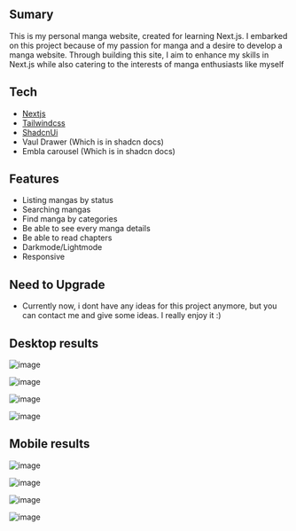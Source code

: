 
## Sumary
This is my personal manga website, created for learning Next.js. I embarked on this project because of my passion for manga and a desire to develop a manga website. Through building this site, I aim to enhance my skills in Next.js while also catering to the interests of manga enthusiasts like myself

## Tech
- [Nextjs](https://nextjs.org/)
- [Tailwindcss](https://tailwindcss.com/)
- [ShadcnUi](https://ui.shadcn.com/)
- Vaul Drawer (Which is in shadcn docs)
- Embla carousel (Which is in shadcn docs)

## Features
- Listing mangas by status
- Searching mangas
- Find manga by categories
- Be able to see every manga details
- Be able to read chapters
- Darkmode/Lightmode
- Responsive

## Need to Upgrade
- Currently now, i dont have any ideas for this project anymore, but you can contact me and give some ideas. I really enjoy it :)

## Desktop results

![image](https://github.com/tuon1602/manga-reader/assets/68351005/8d6d94e4-09b2-4ac7-82a9-ab8b835b81ea)

![image](https://github.com/tuon1602/manga-reader/assets/68351005/3dc2d3c9-ac22-4a69-82cc-387ee4d25bed)

![image](https://github.com/tuon1602/manga-reader/assets/68351005/b5bece42-886d-44cc-a65e-afa86933e138)

![image](https://github.com/tuon1602/manga-reader/assets/68351005/6e4e468d-58b1-496e-8257-8760a6d785b5)

## Mobile results
![image](https://github.com/tuon1602/manga-reader/assets/68351005/fccc62b9-158e-4761-92c7-608d7e06c443)

![image](https://github.com/tuon1602/manga-reader/assets/68351005/006f4beb-1e9e-45c1-bb07-da9c8dc3b9e3)

![image](https://github.com/tuon1602/manga-reader/assets/68351005/5315e013-1f8f-401a-9ddb-d1383e620d21)

![image](https://github.com/tuon1602/manga-reader/assets/68351005/55823406-a292-4154-8194-2c7a0d56dfcc)








